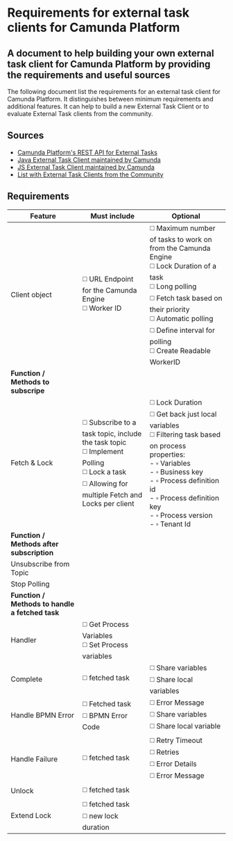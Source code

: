 # Requirements for external task clients for Camunda Platform

## A document to help building your own external task client for Camunda Platform by providing the requirements and useful sources

The following document list the requirements for an external task client for Camunda Platform. It distinguishes between minimum requirements and additional features. It can help to build a new External Task Client or to evaluate External Task clients from the community.

## Sources
- [Camunda Platform's REST API for External Tasks](https://docs.camunda.org/manual/latest/reference/rest/external-task/)
- [Java External Task Client maintained by Camunda](https://github.com/camunda/camunda-bpm-platform/tree/master/clients/java)
- [JS External Task Client maintained by Camunda](https://github.com/camunda/camunda-external-task-client-js)
- [List with External Task Clients from the Community](https://github.com/camunda/awesome-camunda-external-clients)

## Requirements

|Feature|Must include|Optional| 
|---|---|---|
|Client object|:white_medium_square: URL Endpoint for the Camunda Engine <br> :white_medium_square: Worker ID | :white_medium_square: Maximum number of tasks to work on from the Camunda Engine <br> :white_medium_square: Lock Duration of a task <br>  :white_medium_square: Long polling <br> :white_medium_square: Fetch task based on their priority <br> :white_medium_square: Automatic polling <br> :white_medium_square: Define interval for polling <br> :white_medium_square: Create Readable WorkerID |
|**Function / Methods to subscripe** |  
|Fetch & Lock|:white_medium_square: Subscribe to a task topic, include the task topic <br> :white_medium_square: Implement Polling <br> :white_medium_square: Lock a task  <br> :white_medium_square: Allowing for multiple Fetch and Locks per client <br> | :white_medium_square: Lock Duration <br> :white_medium_square: Get back just local variables <br> :white_medium_square: Filtering task based on process properties: <br>  - :white_small_square: Variables <br> - :white_small_square: Business key <br> - :white_small_square: Process definition id <br> - :white_small_square: Process definition key <br> - :white_small_square: Process version <br> - :white_small_square: Tenant Id <br>|
|**Function / Methods after subscription**|
|Unsubscribe from Topic| | |
|Stop Polling| | |
|**Function / Methods to handle a fetched task**|
|Handler| :white_medium_square: Get Process Variables <br> :white_medium_square: Set Process variables | |
|Complete| :white_medium_square: fetched task  | :white_medium_square: Share variables <br> :white_medium_square: Share local variables |
|Handle BPMN Error| :white_medium_square: Fetched task <br> :white_medium_square: BPMN Error Code  | :white_medium_square: Error Message <br> :white_medium_square: Share variables <br> :white_medium_square: Share local variable |
|Handle Failure| :white_medium_square: fetched task  | :white_medium_square: Retry Timeout <br> :white_medium_square: Retries <br> :white_medium_square: Error Details <br> :white_medium_square: Error Message|
|Unlock| :white_medium_square: fetched task  |  |
|Extend Lock| :white_medium_square: fetched task <br> :white_medium_square: new lock duration  |  |


